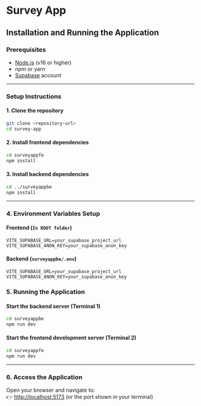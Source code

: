 # Survey App

## Installation and Running the Application

### Prerequisites
- [Node.js](https://nodejs.org/) (v16 or higher)  
- npm or yarn  
- [Supabase](https://supabase.com/) account  

---

### Setup Instructions

#### 1. Clone the repository
```bash
git clone <repository-url>
cd survey-app
```

#### 2. Install frontend dependencies
```bash
cd surveyappfe
npm install
```

#### 3. Install backend dependencies
```bash
cd ../surveyappbe
npm install
```

---

### 4. Environment Variables Setup

#### Frontend (`In ROOT folder`)
```env
VITE_SUPABASE_URL=your_supabase_project_url
VITE_SUPABASE_ANON_KEY=your_supabase_anon_key
```

#### Backend (`surveyappbe/.env`)
```env
VITE_SUPABASE_URL=your_supabase_project_url
VITE_SUPABASE_ANON_KEY=your_supabase_anon_key
```

### 5. Running the Application

#### Start the backend server (Terminal 1)
```bash
cd surveyappbe
npm run dev
```

#### Start the frontend development server (Terminal 2)
```bash
cd surveyappfe
npm run dev
```

---

### 6. Access the Application
Open your browser and navigate to:  
👉 [http://localhost:5173](http://localhost:5173) (or the port shown in your terminal)
